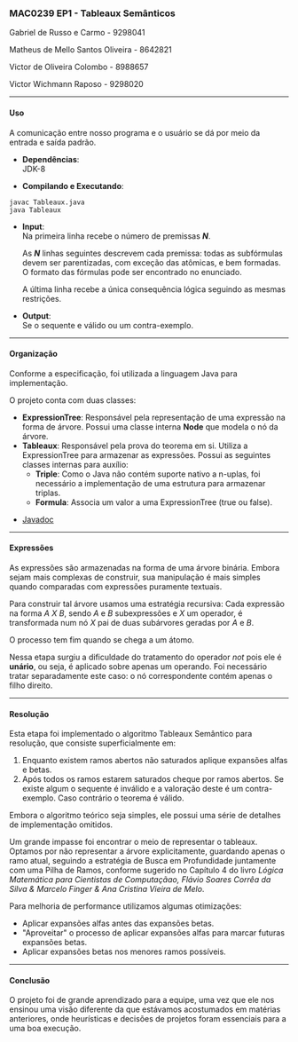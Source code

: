 ### MAC0239 EP1 - Tableaux Semânticos

Gabriel de Russo e Carmo - 9298041

Matheus de Mello Santos Oliveira - 8642821

Victor de Oliveira Colombo - 8988657

Victor Wichmann Raposo - 9298020

----
#### Uso

A comunicação entre nosso programa e o usuário se dá por meio da entrada e saída padrão.
* **Dependências**:   
JDK-8

* **Compilando e Executando**:  
```
javac Tableaux.java
java Tableaux
```
* **Input**:  
    Na primeira linha recebe o número de premissas _**N**_.   

    As _**N**_ linhas seguintes descrevem cada premissa:
    todas as subfórmulas devem ser parentizadas, com exceção das atômicas, e bem formadas. O formato das fórmulas pode ser encontrado no enunciado.

    A última linha recebe a única consequência lógica seguindo as mesmas restrições.  

* **Output**:  
    Se o sequente e válido ou um contra-exemplo.

----

#### Organização

Conforme a especificação, foi utilizada a linguagem Java para implementação.

O projeto conta com duas classes:

* **ExpressionTree**: Responsável pela representação de uma expressão na forma de árvore. Possui uma classe interna **Node** que modela o nó da árvore.
* **Tableaux**: Responsável pela prova do teorema em si. Utiliza a ExpressionTree para armazenar as expressões. Possui as seguintes classes internas para auxílio:
    * **Triple**: Como o Java não contém suporte nativo a n-uplas, foi necessário a implementação de uma estrutura para armazenar triplas.
    * **Formula**: Associa um valor a uma ExpressionTree (true ou false).

- [Javadoc](https://linux.ime.usp.br/~gabrielrc/mac0239-javadoc/)
----

#### Expressões

As expressões são armazenadas na forma de uma árvore binária. Embora sejam mais complexas de construir, sua manipulação é mais simples quando comparadas com expressões puramente textuais.

Para construir tal árvore usamos uma estratégia recursiva:
Cada expressão na forma *A X B*, sendo *A* e *B* subexpressões e *X* um operador, é transformada num nó *X* pai de duas subárvores geradas por *A* e *B*.

O processo tem fim quando se chega a um átomo.

Nessa etapa surgiu a dificuldade do tratamento do operador *not* pois ele é **unário**, ou seja, é aplicado sobre apenas um operando. Foi necessário tratar separadamente este caso: o nó correspondente contém apenas o filho direito.

---

#### Resolução

Esta etapa foi implementado o algoritmo Tableaux Semântico para resolução, que consiste superficialmente em:

1. Enquanto existem ramos abertos não saturados aplique expansões alfas e betas.
2. Após todos os ramos estarem saturados cheque por ramos abertos. Se existe algum o sequente é inválido e a valoração deste é um contra-exemplo. Caso contrário o teorema é válido.

Embora o algoritmo teórico seja simples, ele possui uma série de detalhes de implementação omitidos.

Um grande impasse foi encontrar o meio de representar o tableaux. Optamos por não representar a árvore explicitamente, guardando apenas o ramo atual,
seguindo a estratégia de Busca em Profundidade juntamente com uma Pilha de Ramos, conforme sugerido no Capítulo 4 do livro *Lógica Matemática para Cientistas de Computaçãao, Flávio Soares Corrêa da Silva & Marcelo Finger & Ana Cristina Vieira de Melo*.

Para melhoria de performance utilizamos algumas otimizações:

* Aplicar expansões alfas antes das expansões betas.
* "Aproveitar" o processo de aplicar expansões alfas para marcar futuras expansões betas.
* Aplicar expansões betas nos menores ramos possíveis.

---
#### Conclusão

O projeto foi de grande aprendizado para a equipe, uma vez que ele nos ensinou uma visão diferente da que estávamos acostumados em matérias anteriores, onde heurísticas e decisões de projetos foram essenciais para a uma boa execução.
